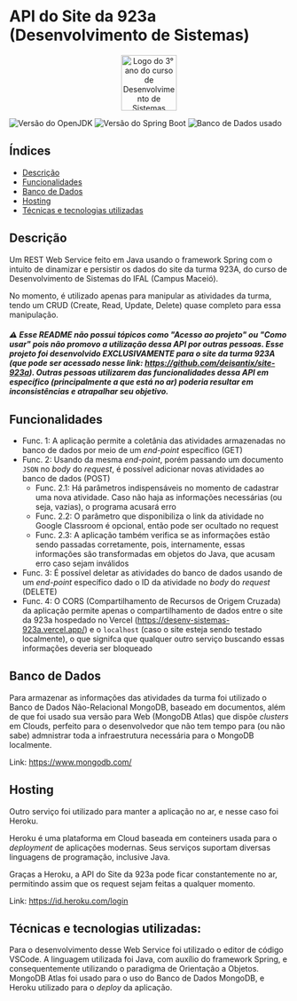 # API do Site da 923a (Desenvolvimento de Sistemas)
<p align="center">
  <img src="https://user-images.githubusercontent.com/87045182/184548602-2caa4960-0aab-4a43-937b-fc7b5a9b7161.png" alt="Logo do 3° ano do curso de Desenvolvimento de Sistemas" style="width: 100px">
</p>

![Versão do OpenJDK](https://img.shields.io/badge/open--jdk-v11.0.16-red) ![Versão do Spring Boot](https://img.shields.io/badge/spring--boot-v2.7.2-brightgreen) ![Banco de Dados usado](https://img.shields.io/badge/database-mongodb-green)

## Índices

* [Descrição](#descrição)
* [Funcionalidades](#funcionalidades)
* [Banco de Dados](#banco-de-dados)
* [Hosting](#hosting)
* [Técnicas e tecnologias utilizadas](#técnicas-e-tecnologias-utilizadas)

## Descrição

Um REST Web Service feito em Java usando o framework Spring com o intuito de dinamizar e persistir os dados do site da turma 923A, do curso de Desenvolvimento de Sistemas do IFAL (Campus Maceió).

No momento, é utilizado apenas para manipular as atividades da turma, tendo um CRUD (Create, Read, Update, Delete) quase completo para essa manipulação.

##### :warning: Esse README não possui tópicos como "Acesso ao projeto" ou "Como usar" pois não promovo a utilização dessa API por outras pessoas. Esse projeto foi desenvolvido EXCLUSIVAMENTE para o site da turma 923A (que pode ser acessado nesse link: https://github.com/deisantix/site-923a). Outras pessoas utilizarem das funcionalidades dessa API em específico (principalmente a que está no ar) poderia resultar em inconsistências e atrapalhar seu objetivo.

## Funcionalidades

- Func. 1: A aplicação permite a coletânia das atividades armazenadas no banco de dados por meio de um _end-point_ específico (GET)
- Func. 2: Usando da mesma _end-point_, porém passando um documento `JSON` no _body_ do _request_, é possível adicionar novas atividades ao banco de dados (POST)
  - Func. 2.1: Há parâmetros indispensáveis no momento de cadastrar uma nova atividade. Caso não haja as informações necessárias (ou seja, vazias), o programa acusará erro
  - Func. 2.2: O parâmetro que disponibiliza o link da atividade no Google Classroom é opcional, então pode ser ocultado no request
  - Func. 2.3: A aplicação também verifica se as informações estão sendo passadas corretamente, pois, internamente, essas informações são transformadas em objetos do Java, que acusam erro caso sejam inválidos
- Func. 3: É possível deletar as atividades do banco de dados usando de um _end-point_ específico dado o ID da atividade no _body_ do _request_ (DELETE)
- Func. 4: O CORS (Compartilhamento de Recursos de Origem Cruzada) da aplicação permite apenas o compartilhamento de dados entre o site da 923a hospedado no Vercel (https://desenv-sistemas-923a.vercel.app/) e o `localhost` (caso o site esteja sendo testado localmente), o que signifca que qualquer outro serviço buscando essas informações deveria ser bloqueado

## Banco de Dados

Para armazenar as informações das atividades da turma foi utilizado o Banco de Dados Não-Relacional MongoDB, baseado em documentos, além de que foi usado sua versão para Web (MongoDB Atlas) que dispõe _clusters_ em Clouds, perfeito para o desenvolvedor que não tem tempo para (ou não sabe) admnistrar toda a infraestrutura necessária para o MongoDB localmente.

Link: https://www.mongodb.com/

## Hosting

Outro serviço foi utilizado para manter a aplicação no ar, e nesse caso foi Heroku.

Heroku é uma plataforma em Cloud baseada em conteiners usada para o _deployment_ de aplicações modernas. Seus serviços suportam diversas linguagens de programação, inclusive Java. 

Graças a Heroku, a API do Site da 923a pode ficar constantemente no ar, permitindo assim que os request sejam feitas a qualquer momento.

Link: https://id.heroku.com/login

## Técnicas e tecnologias utilizadas:

Para o desenvolvimento desse Web Service foi utilizado o editor de código VSCode. A linguagem utilizada foi Java, com auxílio do framework Spring, e consequentemente utilizando o paradigma de Orientação a Objetos. MongoDB Atlas foi usado para o uso do Banco de Dados MongoDB, e Heroku utilizado para o _deploy_ da aplicação.


